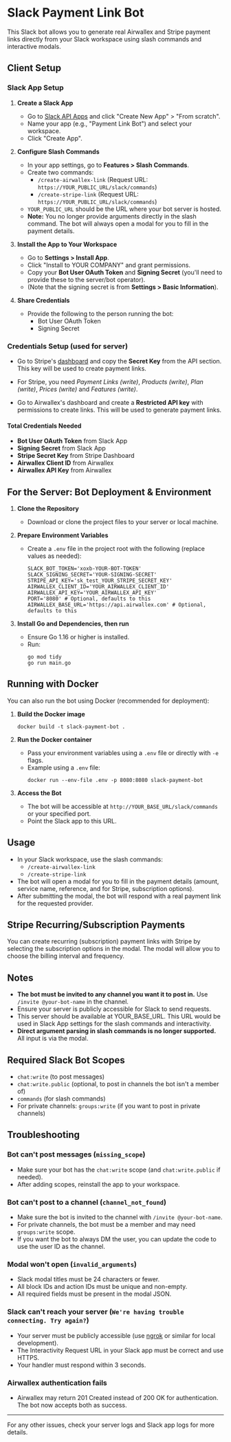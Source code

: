 # Slack Payment Link Bot

This Slack bot allows you to generate real Airwallex and Stripe payment links directly from your Slack workspace using slash commands and interactive modals.

## Client Setup

### Slack App Setup

1. **Create a Slack App**
   - Go to [Slack API Apps](https://api.slack.com/apps) and click "Create New App" > "From scratch".
   - Name your app (e.g., "Payment Link Bot") and select your workspace.
   - Click "Create App".

2. **Configure Slash Commands**
   - In your app settings, go to **Features > Slash Commands**.
   - Create two commands:
     - `/create-airwallex-link` (Request URL: `https://YOUR_PUBLIC_URL/slack/commands`)
     - `/create-stripe-link` (Request URL: `https://YOUR_PUBLIC_URL/slack/commands`)
   - `YOUR_PUBLIC_URL` should be the URL where your bot server is hosted.
   - **Note:** You no longer provide arguments directly in the slash command. The bot will always open a modal for you to fill in the payment details.

3. **Install the App to Your Workspace**
   - Go to **Settings > Install App**.
   - Click "Install to YOUR COMPANY" and grant permissions.
   - Copy your **Bot User OAuth Token** and **Signing Secret** (you'll need to provide these to the server/bot operator).
   - (Note that the signing secret is from **Settings > Basic Information**).

4. **Share Credentials**
   - Provide the following to the person running the bot:
     - Bot User OAuth Token
     - Signing Secret

### Credentials Setup (used for server)
 - Go to Stripe's [dashboard](https://dashboard.stripe.com) and copy the **Secret Key** from the API section. This key will be used to create payment links.
 - For Stripe, you need *Payment Links (write)*, *Products (write)*, *Plan (write)*, *Prices (write)* and *Features (write)*.

 - Go to Airwallex's dashboard and create a **Restricted API key** with permissions to create links. This will be used to generate payment links.

#### Total Credentials Needed
 - **Bot User OAuth Token** from Slack App
 - **Signing Secret** from Slack App
 - **Stripe Secret Key** from Stripe Dashboard
 - **Airwallex Client ID** from Airwallex
 - **Airwallex API Key** from Airwallex

## For the Server: Bot Deployment & Environment

1. **Clone the Repository**
   - Download or clone the project files to your server or local machine.

2. **Prepare Environment Variables**
   - Create a `.env` file in the project root with the following (replace values as needed):
     ```
     SLACK_BOT_TOKEN='xoxb-YOUR-BOT-TOKEN'
     SLACK_SIGNING_SECRET='YOUR-SIGNING-SECRET'
     STRIPE_API_KEY='sk_test_YOUR_STRIPE_SECRET_KEY'
     AIRWALLEX_CLIENT_ID='YOUR_AIRWALLEX_CLIENT_ID'
     AIRWALLEX_API_KEY='YOUR_AIRWALLEX_API_KEY'
     PORT='8080' # Optional, defaults to this
     AIRWALLEX_BASE_URL='https://api.airwallex.com' # Optional, defaults to this
     ```

3. **Install Go and Dependencies, then run**
   - Ensure Go 1.16 or higher is installed.
   - Run:
     ```
     go mod tidy
     go run main.go
     ```

## Running with Docker

You can also run the bot using Docker (recommended for deployment):

1. **Build the Docker image**
   ```
   docker build -t slack-payment-bot .
   ```

2. **Run the Docker container**
   - Pass your environment variables using a `.env` file or directly with `-e` flags.
   - Example using a `.env` file:
     ```
     docker run --env-file .env -p 8080:8080 slack-payment-bot
     ```

3. **Access the Bot**
   - The bot will be accessible at `http://YOUR_BASE_URL/slack/commands` or your specified port.
   - Point the Slack app to this URL.

## Usage
- In your Slack workspace, use the slash commands:
  - `/create-airwallex-link`
  - `/create-stripe-link`
- The bot will open a modal for you to fill in the payment details (amount, service name, reference, and for Stripe, subscription options).
- After submitting the modal, the bot will respond with a real payment link for the requested provider.

## Stripe Recurring/Subscription Payments
You can create recurring (subscription) payment links with Stripe by selecting the subscription options in the modal. The modal will allow you to choose the billing interval and frequency.

## Notes
- **The bot must be invited to any channel you want it to post in.** Use `/invite @your-bot-name` in the channel.
- Ensure your server is publicly accessible for Slack to send requests.
- This server should be available at YOUR_BASE_URL. This URL would be used in Slack App settings for the slash commands and interactivity.
- **Direct argument parsing in slash commands is no longer supported.** All input is via the modal.

## Required Slack Bot Scopes
- `chat:write` (to post messages)
- `chat:write.public` (optional, to post in channels the bot isn't a member of)
- `commands` (for slash commands)
- For private channels: `groups:write` (if you want to post in private channels)

## Troubleshooting

### Bot can't post messages (`missing_scope`)
- Make sure your bot has the `chat:write` scope (and `chat:write.public` if needed).
- After adding scopes, reinstall the app to your workspace.

### Bot can't post to a channel (`channel_not_found`)
- Make sure the bot is invited to the channel with `/invite @your-bot-name`.
- For private channels, the bot must be a member and may need `groups:write` scope.
- If you want the bot to always DM the user, you can update the code to use the user ID as the channel.

### Modal won't open (`invalid_arguments`)
- Slack modal titles must be 24 characters or fewer.
- All block IDs and action IDs must be unique and non-empty.
- All required fields must be present in the modal JSON.

### Slack can't reach your server (`We're having trouble connecting. Try again?`)
- Your server must be publicly accessible (use [ngrok](https://ngrok.com/) or similar for local development).
- The Interactivity Request URL in your Slack app must be correct and use HTTPS.
- Your handler must respond within 3 seconds.

### Airwallex authentication fails
- Airwallex may return 201 Created instead of 200 OK for authentication. The bot now accepts both as success.

---

For any other issues, check your server logs and Slack app logs for more details.